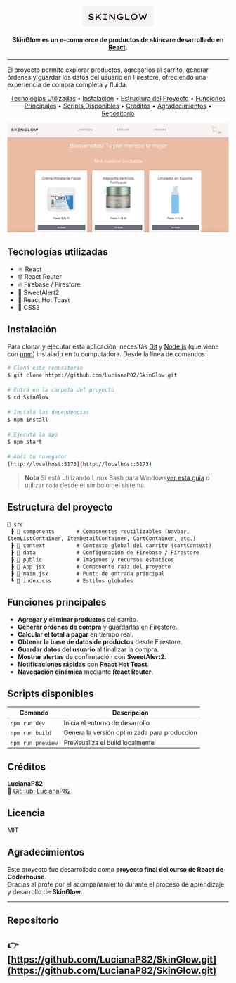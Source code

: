 

  <p align="center">
    <img src="./public/imgs/skinglow-logo.jpg" alt="Logo SkinGlow" width="160"/>
  </p>
 

<h4 align="center">SkinGlow es un e-commerce de productos de skincare desarrollado en <a href="http://https://es.react.dev/" target="_blank">React</a>.</h4>
<hr>
<p>El proyecto permite explorar productos, agregarlos al carrito, generar órdenes y guardar los datos del usuario en Firestore, ofreciendo una experiencia de compra completa y fluida.</p>

<p align="center">
  <a href="#tecnologías-utilizadas">Tecnologías Utilizadas</a> •
  <a href="#instalación">Instalación</a> •
  <a href="#estructura-del-proyecto">Estructura del Proyecto</a> •
  <a href="#funciones-principales">Funciones Principales</a> •
  <a href="#scripts-disponibles">Scripts Disponibles</a> •
  <a href="#créditos">Créditos</a> •
  <a href="#agradecimientos">Agradecimientos</a> •
  <a href="#repositorio">Repositorio</a>
</p>

<p align="center">
  <img src="./public/imgs/skinglow-captura.jpg" alt="Vista previa de SkinGlow" width="600"/>

## Tecnologías utilizadas

* ⚛️ React
* 🌐 React Router
* 🔥 Firebase / Firestore
* 💬 SweetAlert2
* 🔔 React Hot Toast
* 💅 CSS3


## Instalación

Para clonar y ejecutar esta aplicación, necesitás [Git](https://git-scm.com) y [Node.js](https://nodejs.org/en/download/) (que viene con [npm](http://npmjs.com)) instalado en tu computadora.  Desde la línea de comandos:

```bash
# Cloná este repositorio
$ git clone https://github.com/LucianaP82/SkinGlow.git

# Entrá en la carpeta del proyecto
$ cd SkinGlow

# Instalá las dependencias
$ npm install

# Ejecutá la app
$ npm start

# Abrí tu navegador
[http://localhost:5173](http://localhost:5173)
```

> **Nota**
> Si está utilizando Linux Bash para Windows[ver esta guía](https://www.howtogeek.com/261575/how-to-run-graphical-linux-desktop-applications-from-windows-10s-bash-shell/) o utilizar `node` desde el símbolo del sistema.



## Estructura del proyecto

```
📁 src
 ┣ 📂 components       # Componentes reutilizables (Navbar, ItemListContainer, ItemDetailContainer, CartContainer, etc.)
 ┣ 📂 context          # Contexto global del carrito (cartContext)
 ┣ 📂 data             # Configuración de Firebase / Firestore
 ┣ 📂 public           # Imágenes y recursos estáticos
 ┣ 📜 App.jsx          # Componente raíz del proyecto
 ┣ 📜 main.jsx         # Punto de entrada principal
 ┗ 📜 index.css        # Estilos globales
```

##  Funciones principales

-  **Agregar y eliminar productos** del carrito.  
-  **Generar órdenes de compra** y guardarlas en Firestore.  
-  **Calcular el total a pagar** en tiempo real.  
-  **Obtener la base de datos de productos** desde Firestore.  
-  **Guardar datos del usuario** al finalizar la compra.  
-  **Mostrar alertas** de confirmación con **SweetAlert2**.  
-  **Notificaciones rápidas** con **React Hot Toast**.  
-  **Navegación dinámica** mediante **React Router**.

## Scripts disponibles

| Comando | Descripción |
|----------|--------------|
| `npm run dev` | Inicia el entorno de desarrollo |
| `npm run build` | Genera la versión optimizada para producción |
| `npm run preview` | Previsualiza el build localmente |


## Créditos

**LucianaP82**  
🔗 [GitHub: LucianaP82](https://github.com/LucianaP82)




## Licencia

MIT

## Agradecimientos

Este proyecto fue desarrollado como **proyecto final del curso de React de Coderhouse**.  
Gracias al profe  por el acompañamiento durante el proceso de aprendizaje y desarrollo de **SkinGlow**.  

---

## Repositorio

👉 [https://github.com/LucianaP82/SkinGlow.git](https://github.com/LucianaP82/SkinGlow.git)
---


